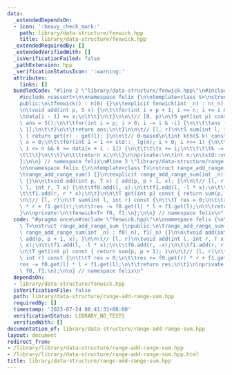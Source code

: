 ```yaml
---
data:
  _extendedDependsOn:
  - icon: ':heavy_check_mark:'
    path: library/data-structure/fenwick.hpp
    title: library/data-structure/fenwick.hpp
  _extendedRequiredBy: []
  _extendedVerifiedWith: []
  _isVerificationFailed: false
  _pathExtension: hpp
  _verificationStatusIcon: ':warning:'
  attributes:
    links: []
  bundledCode: "#line 2 \"library/data-structure/fenwick.hpp\"\n#include <vector>\n\
    #include <cassert>\n\nnamespace felix {\n\ntemplate<class S>\nstruct fenwick {\n\
    public:\n\tfenwick() : n(0) {}\n\texplicit fenwick(int _n) : n(_n), data(_n) {}\n\
    \n\tvoid add(int p, S x) {\n\t\tfor(int i = p + 1; i <= n; i += i & -i) {\n\t\t\
    \tdata[i - 1] += x;\n\t\t}\n\t}\n\n\t// [0, p)\n\tS get(int p) const {\n\t\tauto\
    \ ans = S();\n\t\tfor(int i = p; i > 0; i -= i & -i) {\n\t\t\tans += data[i -\
    \ 1];\n\t\t}\n\t\treturn ans;\n\t}\n\n\t// [l, r)\n\tS sum(int l, int r) const\
    \ { return get(r) - get(l); }\n\n\t// 0-based\n\tint kth(S k) const {\n\t\tint\
    \ x = 0;\n\t\tfor(int i = 1 << std::__lg(n); i > 0; i >>= 1) {\n\t\t\tif (x +\
    \ i <= n && k >= data[x + i - 1]) {\n\t\t\t\tx += i;\n\t\t\t\tk -= data[x - 1];\n\
    \t\t\t}\n\t\t}\n\t\treturn x;\n\t}\n\nprivate:\n\tint n;\n\tstd::vector<S> data;\n\
    };\n\n} // namespace felix\n#line 3 \"library/data-structure/range-add-range-sum.hpp\"\
    \n\nnamespace felix {\n\ntemplate<class T>\nstruct range_add_range_sum {\npublic:\n\
    \trange_add_range_sum() {}\n\texplicit range_add_range_sum(int _n) : f0(_n), f1(_n)\
    \ {}\n\n\tvoid add(int p, T x) { add(p, p + 1, x); }\n\n\t// [l, r)\n\tvoid add(int\
    \ l, int r, T x) {\n\t\tf0.add(l, x);\n\t\tf1.add(l, -l * x);\n\t\tf0.add(r, -x);\n\
    \t\tf1.add(r, r * x);\n\t}\n\n\tT get(int p) const { return sum(p, p + 1); }\n\
    \n\t// [l, r)\n\tT sum(int l, int r) const {\n\t\tT res = 0;\n\t\tres += f0.get(r)\
    \ * r + f1.get(r);\n\t\tres -= f0.get(l) * l + f1.get(l);\n\t\treturn res;\n\t\
    }\n\nprivate:\n\tfenwick<T> f0, f1;\n};\n\n} // namespace felix\n"
  code: "#pragma once\n#include \"fenwick.hpp\"\n\nnamespace felix {\n\ntemplate<class\
    \ T>\nstruct range_add_range_sum {\npublic:\n\trange_add_range_sum() {}\n\texplicit\
    \ range_add_range_sum(int _n) : f0(_n), f1(_n) {}\n\n\tvoid add(int p, T x) {\
    \ add(p, p + 1, x); }\n\n\t// [l, r)\n\tvoid add(int l, int r, T x) {\n\t\tf0.add(l,\
    \ x);\n\t\tf1.add(l, -l * x);\n\t\tf0.add(r, -x);\n\t\tf1.add(r, r * x);\n\t}\n\
    \n\tT get(int p) const { return sum(p, p + 1); }\n\n\t// [l, r)\n\tT sum(int l,\
    \ int r) const {\n\t\tT res = 0;\n\t\tres += f0.get(r) * r + f1.get(r);\n\t\t\
    res -= f0.get(l) * l + f1.get(l);\n\t\treturn res;\n\t}\n\nprivate:\n\tfenwick<T>\
    \ f0, f1;\n};\n\n} // namespace felix\n"
  dependsOn:
  - library/data-structure/fenwick.hpp
  isVerificationFile: false
  path: library/data-structure/range-add-range-sum.hpp
  requiredBy: []
  timestamp: '2023-07-24 08:41:31+08:00'
  verificationStatus: LIBRARY_NO_TESTS
  verifiedWith: []
documentation_of: library/data-structure/range-add-range-sum.hpp
layout: document
redirect_from:
- /library/library/data-structure/range-add-range-sum.hpp
- /library/library/data-structure/range-add-range-sum.hpp.html
title: library/data-structure/range-add-range-sum.hpp
---
```

